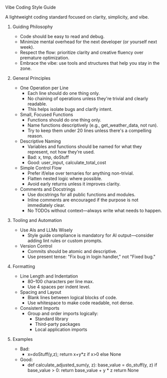 Vibe Coding Style Guide

A lightweight coding standard focused on clarity, simplicity, and vibe.

1. Guiding Philosophy
    - Code should be easy to read and debug.
    - Minimize mental overhead for the next developer (or yourself next week).
    - Respect the flow: prioritize clarity and creative fluency over premature optimization.
    - Embrace the vibe: use tools and structures that help you stay in the zone.

2. General Principles
    - One Operation per Line
        * Each line should do one thing only.
        * No chaining of operations unless they're trivial and clearly readable.
        * This helps isolate bugs and clarify intent.
    - Small, Focused Functions
        * Functions should do one thing only.
        * Name functions descriptively (e.g., get_weather_data, not run).
        * Try to keep them under 20 lines unless there's a compelling reason.
    - Descriptive Naming
        * Variables and functions should be named for what they represent, not how they’re used.
        * Bad: x, tmp, doStuff
        * Good: user_input, calculate_total_cost
    - Simple Control Flow
        * Prefer if/else over ternaries for anything non-trivial.
        * Flatten nested logic where possible.
        * Avoid early returns unless it improves clarity.
    - Comments and Docstrings
        * Use docstrings for all public functions and modules.
        * Inline comments are encouraged if the purpose is not immediately clear.
        * No TODOs without context—always write what needs to happen.

3. Tooling and Automation
    - Use AIs and LLMs Wisely
        * Style guide compliance is mandatory for AI output—consider adding lint rules or custom prompts.
    - Version Control
        * Commits should be atomic and descriptive.
        * Use present tense: "Fix bug in login handler," not "Fixed bug."

4. Formatting
    - Line Length and Indentation
        * 80–100 characters per line max.
        * Use 4 spaces per indent level.
    - Spacing and Layout
        * Blank lines between logical blocks of code.
        * Use whitespace to make code readable, not dense.
    - Consistent Imports
        * Group and order imports logically:
            + Standard library
            + Third-party packages
            + Local application imports

5. Examples
    - Bad:
        + x=doStuff(y,z); return x+y*z if x>0 else None
    - Good:
        + def calculate_adjusted_sum(y, z):
            base_value = do_stuff(y, z)
            if base_value > 0:
                return base_value + y * z
            return None
